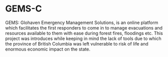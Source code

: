 # GEMS-C
GEMS: Glohaven Emergency Management Solutions, is an online platform which facilitates the first responders to come in to manage evacuations and resources available to them with ease during forest fires, floodings etc. This project was introduces while keeping in mind the lack of tools due to which the province of British Columbia was left vulnerable to risk of life and enormous economic impact on the state.
